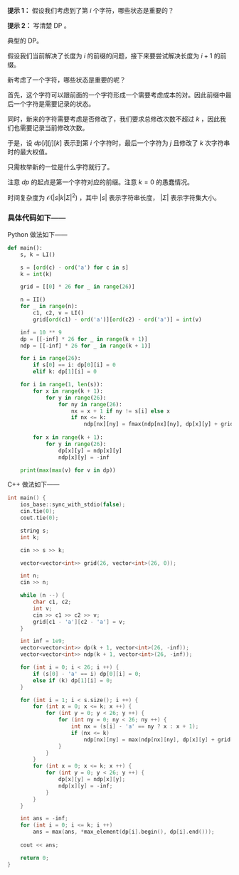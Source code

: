 **提示 1：** 假设我们考虑到了第 $i$ 个字符，哪些状态是重要的？

**提示 2：** 写清楚 DP 。

典型的 DP。

假设我们当前解决了长度为 $i$ 的前缀的问题，接下来要尝试解决长度为 $i+1$ 的前缀。

新考虑了一个字符，哪些状态是重要的呢？

首先，这个字符可以跟前面的一个字符形成一个需要考虑成本的对。因此前缀中最后一个字符是需要记录的状态。

同时，新来的字符需要考虑是否修改了，我们要求总修改次数不超过 $k$ ，因此我们也需要记录当前修改次数。

于是，设 $dp[i][j][k]$ 表示到第 $i$ 个字符时，最后一个字符为 $j$ 且修改了 $k$ 次字符串时的最大权值。

只需枚举新的一位是什么字符就行了。

注意 $dp$ 的起点是第一个字符对应的前缀。注意 $k=0$ 的愚蠢情况。

时间复杂度为 $\mathcal{O}(|s|k|\Sigma|^2)$ ，其中 $|s|$ 表示字符串长度， $|\Sigma|$ 表示字符集大小。

### 具体代码如下——

Python 做法如下——

```Python []
def main():
    s, k = LI()

    s = [ord(c) - ord('a') for c in s]
    k = int(k)

    grid = [[0] * 26 for _ in range(26)]

    n = II()
    for _ in range(n):
        c1, c2, v = LI()
        grid[ord(c1) - ord('a')][ord(c2) - ord('a')] = int(v)

    inf = 10 ** 9
    dp = [[-inf] * 26 for _ in range(k + 1)]
    ndp = [[-inf] * 26 for _ in range(k + 1)]

    for i in range(26):
        if s[0] == i: dp[0][i] = 0
        elif k: dp[1][i] = 0

    for i in range(1, len(s)):
        for x in range(k + 1):
            for y in range(26):
                for ny in range(26):
                    nx = x + 1 if ny != s[i] else x
                    if nx <= k:
                        ndp[nx][ny] = fmax(ndp[nx][ny], dp[x][y] + grid[y][ny])
        
        for x in range(k + 1):
            for y in range(26):
                dp[x][y] = ndp[x][y]
                ndp[x][y] = -inf

    print(max(max(v) for v in dp))
```

C++ 做法如下——

```cpp []
int main() {
    ios_base::sync_with_stdio(false);
    cin.tie(0);
    cout.tie(0);

    string s;
    int k;

    cin >> s >> k;

    vector<vector<int>> grid(26, vector<int>(26, 0));

    int n;
    cin >> n;

    while (n --) {
        char c1, c2;
        int v;
        cin >> c1 >> c2 >> v;
        grid[c1 - 'a'][c2 - 'a'] = v;
    }

    int inf = 1e9;
    vector<vector<int>> dp(k + 1, vector<int>(26, -inf));
    vector<vector<int>> ndp(k + 1, vector<int>(26, -inf));

    for (int i = 0; i < 26; i ++) {
        if (s[0] - 'a' == i) dp[0][i] = 0;
        else if (k) dp[1][i] = 0;
    }

    for (int i = 1; i < s.size(); i ++) {
        for (int x = 0; x <= k; x ++) {
            for (int y = 0; y < 26; y ++) {
                for (int ny = 0; ny < 26; ny ++) {
                    int nx = (s[i] - 'a' == ny ? x : x + 1);
                    if (nx <= k)
                        ndp[nx][ny] = max(ndp[nx][ny], dp[x][y] + grid[y][ny]);
                }
            }
        }
        for (int x = 0; x <= k; x ++) {
            for (int y = 0; y < 26; y ++) {
                dp[x][y] = ndp[x][y];
                ndp[x][y] = -inf;
            }
        }
    }

    int ans = -inf;
    for (int i = 0; i <= k; i ++)
        ans = max(ans, *max_element(dp[i].begin(), dp[i].end()));
    
    cout << ans;

    return 0;
}
```